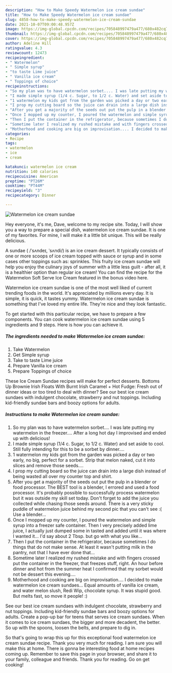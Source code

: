```yaml
---
description: "How to Make Speedy Watermelon ice cream sundae"
title: "How to Make Speedy Watermelon ice cream sundae"
slug: 4858-how-to-make-speedy-watermelon-ice-cream-sundae
date: 2021-10-07T09:00:48.957Z
image: https://img-global.cpcdn.com/recipes/705848997479a477/680x482cq70/watermelon-ice-cream-sundae-recipe-main-photo.jpg
thumbnail: https://img-global.cpcdn.com/recipes/705848997479a477/680x482cq70/watermelon-ice-cream-sundae-recipe-main-photo.jpg
cover: https://img-global.cpcdn.com/recipes/705848997479a477/680x482cq70/watermelon-ice-cream-sundae-recipe-main-photo.jpg
author: Adeline Hill
ratingvalue: 4.3
reviewcount: 12473
recipeingredient:
- " Watermelon"
- " Simple syrup"
- "to taste Lime juice"
- " Vanilla ice cream"
- " Toppings of choice"
recipeinstructions:
- "So my plan was to have watermelon sorbet.... I was late putting my watermelon in the freezer.... After a long hot day I improvised and ended up with delicious!"
- "I made simple syrup (1/4 c. Sugar, to 1/2 c. Water) and set aside to cool. Still fully intending for this to be a sorbet by dinner...."
- "1 watermelon my kids got from the garden was picked a day or two early, no big, perfect for a sorbet. Strip that melon naked, cut it into slices and remove those seeds...."
- "I prop my cutting board so the juice can drain into a large dish instead of being wasted all over my counter top and shirt."
- "After you get a majority of the seeds out put the pulp in a blender or food processor. The BEST tool is a blender, I errored and used a food processor. It&#39;s probably possible to successfully process watermelon but it was outside my skill set today. Don&#39;t forget to add the juice you collected while chasing those seeds around. There is a very sticky puddle of watermelon juice behind my second pic that you can&#39;t see :( Use a blender..."
- "Once I mopped up my counter, I poured the watermelon and simple syrup into a freezer safe container. Then I very precisely added lime juice, I actually just dumped some in tasted and added until it was where I wanted it... I&#39;d say about 2 Tbsp. but go with what you like..."
- "Then I put the container in the refrigerator, because sometimes I do things that do not make sense. At least it wasn&#39;t putting milk in the pantry, not that I have ever done that..."
- "Sometime later I realized my rushed mistake and with fingers crossed put the container in the freezer, that freezes stuff, right. An hour before dinner and hot from the summer heat I confirmed that my sorbet would not be dessert this evening...."
- "Motherhood and cooking are big on improvisation.... I decided to make watermelon ice cream sundaes... Equal amounts of vanilla ice cream, and water melon slush, Redi Wip, chocolate syrup. It was stupid good. But melts fast, so move it people! :)"
categories:
- Recipe
tags:
- watermelon
- ice
- cream

katakunci: watermelon ice cream 
nutrition: 140 calories
recipecuisine: American
preptime: "PT26M"
cooktime: "PT44M"
recipeyield: "3"
recipecategory: Dinner

---
```



![Watermelon ice cream sundae](https://img-global.cpcdn.com/recipes/705848997479a477/680x482cq70/watermelon-ice-cream-sundae-recipe-main-photo.jpg)

Hey everyone, it's me, Dave, welcome to my recipe site. Today, I will show you a way to prepare a special dish, watermelon ice cream sundae. It is one of my favorites. For mine, I will make it a little bit unique. This will be really delicious.

A sundae ( /ˈsʌndeɪ, ˈsʌndi/) is an ice cream dessert. It typically consists of one or more scoops of ice cream topped with sauce or syrup and in some cases other toppings such as: sprinkles. This fruity ice cream sundae will help you enjoy the culinary joys of summer with a little less guilt - after all, it is a healthier option than regular ice cream! You can find the recipe for the Watermelon Soft Serve Ice Cream featured in the bonus video here.

Watermelon ice cream sundae is one of the most well liked of current trending foods in the world. It's appreciated by millions every day. It is simple, it is quick, it tastes yummy. Watermelon ice cream sundae is something that I've loved my entire life. They're nice and they look fantastic.


To get started with this particular recipe, we have to prepare a few components. You can cook watermelon ice cream sundae using 5 ingredients and 9 steps. Here is how you can achieve it.

<!--inarticleads1-->

##### The ingredients needed to make Watermelon ice cream sundae:

1. Take  Watermelon
1. Get  Simple syrup
1. Take to taste Lime juice
1. Prepare  Vanilla ice cream
1. Prepare  Toppings of choice


These Ice Cream Sundae recipes will make for perfect desserts. Bottoms Up Brownie Irish Floats With Burnt Irish Caramel + Hot Fudge: Fresh out of dinner ideas or too tired to deal with dinner? See our best ice cream sundaes with indulgent chocolate, strawberry and nut toppings. Including kid-friendly sundae bars and boozy options for adults. 

<!--inarticleads2-->

##### Instructions to make Watermelon ice cream sundae:

1. So my plan was to have watermelon sorbet.... I was late putting my watermelon in the freezer.... After a long hot day I improvised and ended up with delicious!
1. I made simple syrup (1/4 c. Sugar, to 1/2 c. Water) and set aside to cool. Still fully intending for this to be a sorbet by dinner....
1. 1 watermelon my kids got from the garden was picked a day or two early, no big, perfect for a sorbet. Strip that melon naked, cut it into slices and remove those seeds....
1. I prop my cutting board so the juice can drain into a large dish instead of being wasted all over my counter top and shirt.
1. After you get a majority of the seeds out put the pulp in a blender or food processor. The BEST tool is a blender, I errored and used a food processor. It&#39;s probably possible to successfully process watermelon but it was outside my skill set today. Don&#39;t forget to add the juice you collected while chasing those seeds around. There is a very sticky puddle of watermelon juice behind my second pic that you can&#39;t see :( Use a blender...
1. Once I mopped up my counter, I poured the watermelon and simple syrup into a freezer safe container. Then I very precisely added lime juice, I actually just dumped some in tasted and added until it was where I wanted it... I&#39;d say about 2 Tbsp. but go with what you like...
1. Then I put the container in the refrigerator, because sometimes I do things that do not make sense. At least it wasn&#39;t putting milk in the pantry, not that I have ever done that...
1. Sometime later I realized my rushed mistake and with fingers crossed put the container in the freezer, that freezes stuff, right. An hour before dinner and hot from the summer heat I confirmed that my sorbet would not be dessert this evening....
1. Motherhood and cooking are big on improvisation.... I decided to make watermelon ice cream sundaes... Equal amounts of vanilla ice cream, and water melon slush, Redi Wip, chocolate syrup. It was stupid good. But melts fast, so move it people! :)


See our best ice cream sundaes with indulgent chocolate, strawberry and nut toppings. Including kid-friendly sundae bars and boozy options for adults. Create a pop-up bar for teens that serves ice cream sundaes. When it comes to ice cream sundaes, the bigger and more decadent, the better. So up with the spoons, loosen the belts, and prepare to dig in. 

So that's going to wrap this up for this exceptional food watermelon ice cream sundae recipe. Thank you very much for reading. I am sure you will make this at home. There is gonna be interesting food at home recipes coming up. Remember to save this page in your browser, and share it to your family, colleague and friends. Thank you for reading. Go on get cooking!
